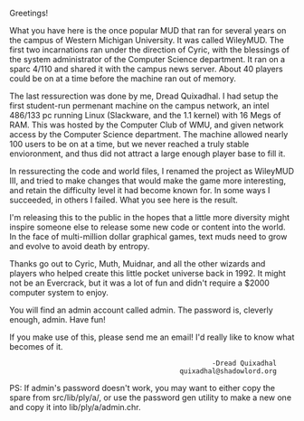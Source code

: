 Greetings!

What you have here is the once popular MUD that ran for several
years on the campus of Western Michigan University.  It was called
WileyMUD.  The first two incarnations ran under the direction of
Cyric, with the blessings of the system administrator of the Computer
Science department.  It ran on a sparc 4/110 and shared it with the
campus news server.  About 40 players could be on at a time before
the machine ran out of memory.

The last ressurection was done by me, Dread Quixadhal.  I had setup
the first student-run permenant machine on the campus network, an
intel 486/133 pc running Linux (Slackware, and the 1.1 kernel) with
16 Megs of RAM.  This was hosted by the Computer Club of WMU, and given
network access by the Computer Science department.  The machine allowed
nearly 100 users to be on at a time, but we never reached a truly stable
envioronment, and thus did not attract a large enough player base to
fill it.

In ressurecting the code and world files, I renamed the project as
WileyMUD III, and tried to make changes that would make the game more
interesting, and retain the difficulty level it had become known for.
In some ways I succeeded, in others I failed.  What you see here is
the result.

I'm releasing this to the public in the hopes that a little more
diversity might inspire someone else to release some new code or
content into the world.  In the face of multi-million dollar graphical
games, text muds need to grow and evolve to avoid death by entropy.

Thanks go out to Cyric, Muth, Muidnar, and all the other wizards and
players who helped create this little pocket universe back in 1992.
It might not be an Evercrack, but it was a lot of fun and didn't require
a $2000 computer system to enjoy.

You will find an admin account called admin.  The password is, cleverly
enough, admin.  Have fun!

If you make use of this, please send me an email!  I'd really like to
know what becomes of it.

                                                      -Dread Quixadhal
                                              quixadhal@shadowlord.org

PS:  If admin's password doesn't work, you may want to either copy the
spare from src/lib/ply/a/, or use the password gen utility to make a new
one and copy it into lib/ply/a/admin.chr.
